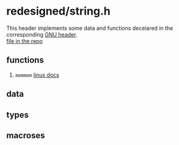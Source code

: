 # redesigned/string.h  
  
This header implements some data and functions decelared in the corresponding 
[GNU header](https://pubs.opengroup.org/onlinepubs/7908799/xsh/string.h.html).  
[file in the repo](../../include/wlac4/redesigned/string.h)  
  
  
## functions 
  
 1.  ``memmem``     [linux docs](https://linux.die.net/man/3/memmem)  
  
  
## data  
  
   
  
## types  
  
  
  
## macroses  
  
    